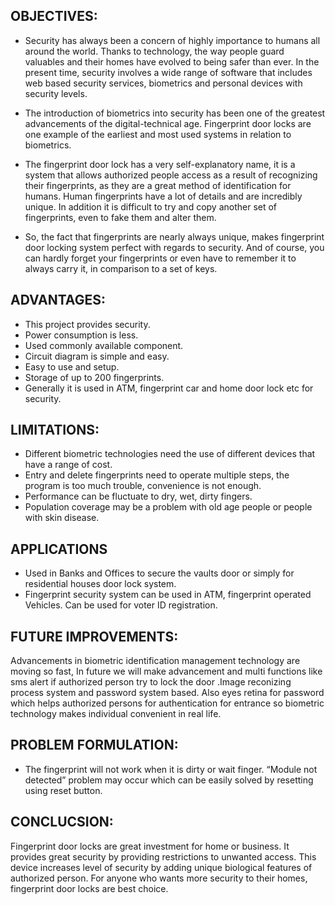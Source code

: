 ## OBJECTIVES:
* Security has always been a concern of highly importance to humans all around the world. Thanks to technology, the way people guard valuables and their homes have evolved to being safer than ever. In the present time, security involves a wide range of software that includes web based security services, biometrics and personal devices with security levels.


* The introduction of biometrics into security has been one of the greatest advancements of the digital-technical age. Fingerprint door locks are one example of the earliest and most used systems in relation to biometrics.

 
* The fingerprint door lock has a very self-explanatory name, it is a system that allows authorized people access as a result of recognizing their fingerprints, as they are a great method of identification for humans. Human fingerprints have a lot of details and are incredibly unique. In addition it is difficult to try and copy another set of fingerprints, even to fake them and alter them.

 * So, the fact that fingerprints are nearly always unique, makes fingerprint door locking system perfect with regards to security. And of course, you can hardly forget your fingerprints or even have to remember it to always carry it, in comparison to a set of keys.


## ADVANTAGES:

* This project provides security.
* Power consumption is less.
* Used commonly available component.
* Circuit diagram is simple and easy.
* Easy to use and setup.
* Storage of up to 200 fingerprints.
* Generally it is used in ATM, fingerprint car and home door lock etc for security.

## LIMITATIONS: 
* Different biometric technologies need the use of different devices that have a range of cost.
* Entry and delete fingerprints need to operate multiple steps, the program is too much trouble, convenience is not enough.
* Performance can be fluctuate to dry, wet, dirty fingers.
* Population coverage may be a problem with old age people or people with skin disease.

## APPLICATIONS
* Used in Banks and Offices to secure the vaults door or simply for residential houses door lock system.
* Fingerprint security system can be used in ATM, fingerprint operated Vehicles.
Can be used for voter ID registration.

## FUTURE IMPROVEMENTS:
Advancements in biometric identification management technology are moving so fast, In future we will make advancement and multi functions like sms alert if authorized person try to lock the door .Image reconizing process system and password system based. Also eyes retina for password which helps authorized persons for authentication for entrance so biometric technology makes individual convenient in real life.

## PROBLEM FORMULATION:

* The fingerprint will not work when it is dirty or wait finger.
“Module not detected” problem may occur which can be easily solved by resetting using reset button.


## CONCLUCSION:

Fingerprint door locks are great investment for home or business. It provides great security by providing restrictions to unwanted access. This device increases level of security by adding unique biological features of authorized person. For anyone who wants more security to their homes, fingerprint door locks are best choice.